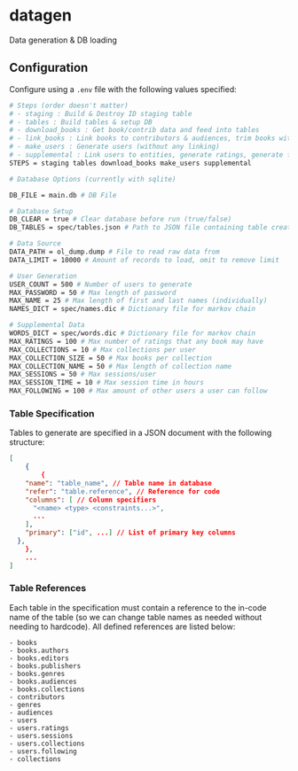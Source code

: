 # datagen
Data generation &amp; DB loading

## Configuration

Configure using a `.env` file with the following values specified:

```bash
# Steps (order doesn't matter)
# - staging : Build & Destroy ID staging table
# - tables : Build tables & setup DB
# - download_books : Get book/contrib data and feed into tables
# - link_books : Link books to contributors & audiences, trim books without authors and authors without books
# - make_users : Generate users (without any linking)
# - supplemental : Link users to entities, generate ratings, generate follows, generate sessions, etc
STEPS = staging tables download_books make_users supplemental

# Database Options (currently with sqlite)

DB_FILE = main.db # DB File

# Database Setup
DB_CLEAR = true # Clear database before run (true/false)
DB_TABLES = spec/tables.json # Path to JSON file containing table creation commands (see next section)

# Data Source
DATA_PATH = ol_dump.dump # File to read raw data from
DATA_LIMIT = 10000 # Amount of records to load, omit to remove limit

# User Generation
USER_COUNT = 500 # Number of users to generate
MAX_PASSWORD = 50 # Max length of password
MAX_NAME = 25 # Max length of first and last names (individually)
NAMES_DICT = spec/names.dic # Dictionary file for markov chain

# Supplemental Data
WORDS_DICT = spec/words.dic # Dictionary file for markov chain
MAX_RATINGS = 100 # Max number of ratings that any book may have
MAX_COLLECTIONS = 10 # Max collections per user
MAX_COLLECTION_SIZE = 50 # Max books per collection
MAX_COLLECTION_NAME = 50 # Max length of collection name
MAX_SESSIONS = 50 # Max sessions/user
MAX_SESSION_TIME = 10 # Max session time in hours
MAX_FOLLOWING = 100 # Max amount of other users a user can follow
```

### Table Specification

Tables to generate are specified in a JSON document with the following structure:

```json
[
    {
        {
    "name": "table_name", // Table name in database
    "refer": "table.reference", // Reference for code
    "columns": [ // Column specifiers
      "<name> <type> <constraints...>",
      ...
    ],
    "primary": ["id", ...] // List of primary key columns
  },
    },
    ...
]
```

### Table References

Each table in the specification must contain a reference to the in-code name of the table (so we can change table names as needed without needing to hardcode). All defined references are listed below:

```
- books
- books.authors
- books.editors
- books.publishers
- books.genres
- books.audiences
- books.collections
- contributors
- genres
- audiences
- users
- users.ratings
- users.sessions
- users.collections
- users.following
- collections
```
